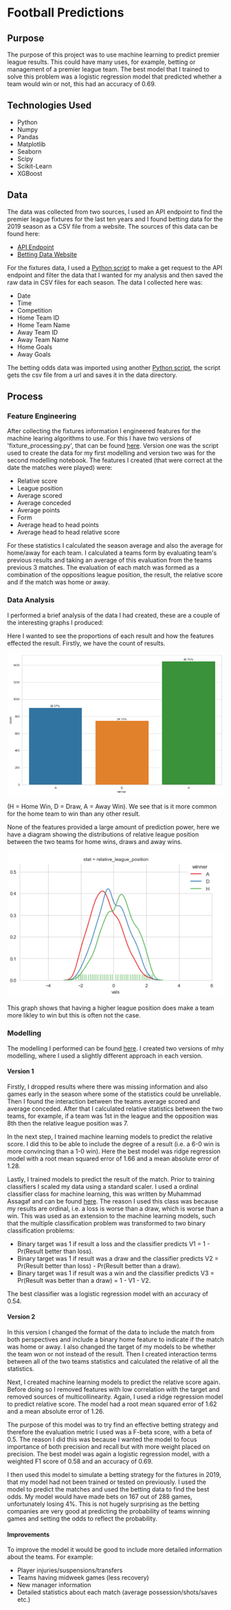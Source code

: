 # Football Predictions

## Purpose

The purpose of this project was to use machine learning to predict premier league results. This could have many uses, for example, betting or management of a premier league team. The best model that I trained to solve this problem was a logistic regression model that predicted whether a team would win or not, this had an accuracy of 0.69.

## Technologies Used

- Python
- Numpy
- Pandas
- Matplotlib
- Seaborn
- Scipy
- Scikit-Learn
- XGBoost

## Data

The data was collected from two sources, I used an API endpoint to find the premier league fixtures for the last ten years and I found betting data for the 2019 season as a CSV file from a website. The sources of this data can be found here:

- [API Endpoint](https://www.api-football.com/)
- [Betting Data Website](https://www.football-data.co.uk/englandm.php)

For the fixtures data, I used a [Python script](scripts/match_results_api.py) to make a get request to the API endpoint and filter the data that I wanted for my analysis and then saved the raw data in CSV files for each season. The data I collected here was:

- Date
- Time
- Competition
- Home Team ID
- Home Team Name
- Away Team ID
- Away Team Name
- Home Goals
- Away Goals

The betting odds data was imported using another [Python script](scripts/betting_data_importer.py), the script gets the csv file from a url and saves it in the data directory.

## Process

### Feature Engineering

After collecting the fixtures information I engineered features for the machine learing algorithms to use. For this I have two versions of 'fixture_processing.py', that can be found [here](scripts). Version one was the script used to create the data for my first modelling and version two was for the second modelling notebook. The features I created (that were correct at the date the matches were played) were:

- Relative score
- League position
- Average scored
- Average conceded
- Average points
- Form
- Average head to head points
- Average head to head relative score

For these statistics I calculated the season average and also the average for home/away for each team. I calculated a teams form by evaluating team's previous results and taking an average of this evaluation from the teams previous 3 matches. The evaluation of each match was formed as a combination of the oppositions league position, the result, the relative score and if the match was home or away.

### Data Analysis

I performed a brief analysis of the data I had created, these are a couple of the interesting graphs I produced:

Here I wanted to see the proportions of each result and how the features effected the result. Firstly, we have the count of results.

<img src='images/result_count.png'/>

(H = Home Win, D = Draw, A = Away Win). We see that is it more common for the home team to win than any other result.

None of the features provided a large amount of prediction power, here we have a diagram showing the distributions of relative league position between the two teams for home wins, draws and away wins.

<img src='images/results_league_position_dist.png' width=600/>

This graph shows that having a higher league position does make a team more likley to win but this is often not the case.

### Modelling

The modelling I performed can be found [here](notebooks). I created two versions of mhy modelling, where I used a slightly different approach in each version.

#### Version 1

Firstly, I dropped results where there was missing information and also games early in the season where some of the statistics could be unreliable. Then I found the interaction between the teams average scored and average conceded. After that I calculated relative statistics between the two teams, for example, if a team was 1st in the league and the opposition was 8th then the relative league position was 7.

In the next step, I trained machine learning models to predict the relative score. I did this to be able to include the degree of a result (i.e. a 6-0 win is more convincing than a 1-0 win). Here the best model was ridge regression model with a root mean squared error of 1.66 and a mean absolute error of 1.28.

Lastly, I trained models to predict the result of the match. Prior to training classifiers I scaled my data using a standard scaler. I used a ordinal classifier class for machine learning, this was written by Muhammad Assagaf and can be found [here](https://towardsdatascience.com/simple-trick-to-train-an-ordinal-regression-with-any-classifier-6911183d2a3c). The reason I used this class was because my results are ordinal, i.e. a loss is worse than a draw, which is worse than a win. This was used as an extension to the machine learning models, such that the multiple classification problem was transformed to two binary classification problems: 

- Binary target was 1 if result a loss and the classifier predicts V1 = 1 - Pr(Result better than loss).
- Binary target was 1 if result was a draw and the classifier predicts V2 = Pr(Result better than loss) - Pr(Result better than a draw).
- Binary target was 1 if result was a win and the classifier predicts V3 = Pr(Result was better than a draw) = 1 - V1 - V2.

The best classifier was a logistic regression model with an accuracy of 0.54.

#### Version 2

In this version I changed the format of the data to include the match from both perspectives and include a binary home feature to indicate if the match was home or away. I also changed the target of my models to be whether the team won or not instead of the result. Then I created interaction terms between all of the two teams statistics and calculated the relative of all the statistics. 

Next, I created machine learning models to predict the relative score again. Before doing so I removed features with low correlation with the target and removed sources of multicollinearity. Again, I used a ridge regression model to predict relative score. The model had a root mean squared error of 1.62 and a mean absolute error of 1.26.

The purpose of this model was to try find an effective betting strategy and therefore the evaluation metric I used was a F-beta score, with a beta of 0.5. The reason I did this was because I wanted the model to focus importance of both precision and recall but with more weight placed on precision. The best model was again a logistic regression model, with a weighted F1 score of 0.58 and an accuracy of 0.69.

I then used this model to simulate a betting strategy for the fixtures in 2019, that my model had not been trained or tested on previously. I used the model to predict the matches and used the betting data to find the best odds. My model would have made bets on 167 out of 288 games, unfortunately losing 4%. This is not hugely surprising as the betting companies are very good at predicting the probability of teams winning games and setting the odds to reflect the probability.

#### Improvements

To improve the model it would be good to include more detailed information about the teams. For example: 

- Player injuries/suspensions/transfers
- Teams having midweek games (less recovery)
- New manager information
- Detailed statistics about each match (average possession/shots/saves etc.)
